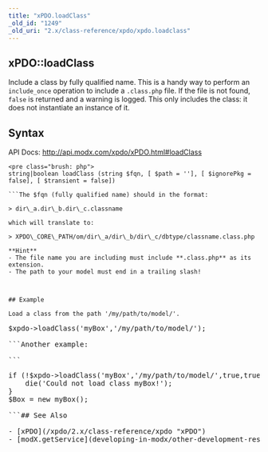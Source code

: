 ```yaml
---
title: "xPDO.loadClass"
_old_id: "1249"
_old_uri: "2.x/class-reference/xpdo/xpdo.loadclass"
---
```


## xPDO::loadClass

Include a class by fully qualified name. This is a handy way to perform an `include_once` operation to include a `.class.php` file. If the file is not found, `false` is returned and a warning is logged. This only includes the class: it does not instantiate an instance of it.

## Syntax

API Docs: <http://api.modx.com/xpdo/xPDO.html#loadClass>

```
<pre class="brush: php">
string|boolean loadClass (string $fqn, [ $path = ''], [ $ignorePkg = false], [ $transient = false])

```The $fqn (fully qualified name) should in the format:

> dir\_a.dir\_b.dir\_c.classname

which will translate to:

> XPDO\_CORE\_PATH/om/dir\_a/dir\_b/dir\_c/dbtype/classname.class.php

**Hint**
- The file name you are including must include **.class.php** as its extension.
- The path to your model must end in a trailing slash!



## Example

Load a class from the path '/my/path/to/model/'.

```
<pre class="brush: php">
$xpdo->loadClass('myBox','/my/path/to/model/');

```Another example:

```
<pre class="brush: php">
if (!$xpdo->loadClass('myBox','/my/path/to/model/',true,true)) {
    die('Could not load class myBox!');
}
$Box = new myBox();

```## See Also

- [xPDO](/xpdo/2.x/class-reference/xpdo "xPDO")
- [modX.getService](developing-in-modx/other-development-resources/class-reference/modx/modx.getservice "modX.getService") - this will include a class and instantiate it.